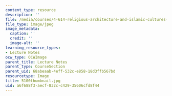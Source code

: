 ```yaml
---
content_type: resource
description: ''
file: /media/courses/4-614-religious-architecture-and-islamic-cultures-fall-2002/a6f688f3aecf832cc42935606cfd8f44_5100thumbnail.jpg
file_type: image/jpeg
image_metadata:
  caption: ''
  credit: ''
  image-alt: ''
learning_resource_types:
- Lecture Notes
ocw_type: OCWImage
parent_title: Lecture Notes
parent_type: CourseSection
parent_uid: 68abeaab-4eff-532c-e858-18d3ffb567bd
resourcetype: Image
title: 5100thumbnail.jpg
uid: a6f688f3-aecf-832c-c429-35606cfd8f44
---
```

